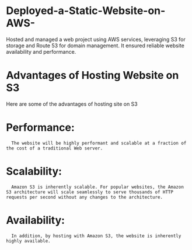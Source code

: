 # Deployed-a-Static-Website-on-AWS-
Hosted and managed a web project using AWS services,  leveraging S3 for storage and Route 53 for domain management. It  ensured reliable website availability and performance.

# Advantages of Hosting Website on S3
Here are some of the advantages of hosting site on S3

# Performance:
      The website will be highly performant and scalable at a fraction of the cost of a traditional Web server.

# Scalability: 
      Amazon S3 is inherently scalable. For popular websites, the Amazon S3 architecture will scale seamlessly to serve thousands of HTTP requests per second without any changes to the architecture.

# Availability: 
      In addition, by hosting with Amazon S3, the website is inherently highly available.
